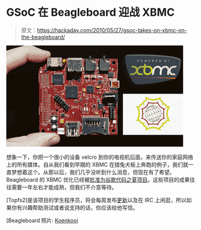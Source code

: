 # GSoC 在 Beagleboard 迎战 XBMC

> 原文：<https://hackaday.com/2010/05/27/gsoc-takes-on-xbmc-on-the-beagleboard/>

![](img/6fe5e5a0ecfa1ed0628e3f8a0e36ca96.png "xbmc-beagleboard-gsoc")

想象一下，你把一个很小的设备 velcro 到你的电视机后面，来传送你的家庭网络上的所有媒体。自从我们看到早期的 XBMC 在猎兔犬板上奔跑的例子，我们就一直梦想着这个。从那以后，我们几乎没听到什么消息，但现在有了希望。Beagleboard 的 XBMC 优化已经被[批准为谷歌代码之夏项目](http://xbmc.org/topfs2/2010/05/24/beagleboard-project-for-gsoc-2010/)。这些项目的成果往往需要一年左右才能成熟，但我们不介意等待。

[Topfs2]是该项目的学生程序员，将会每周发布[更新](http://xbmc.org/author/topfs2/)以及在 IRC 上闲逛，所以如果你有兴趣帮助测试或者说支持的话，你应该给他写信。

[Beagleboard 照片: [Koenkooi](http://www.flickr.com/photos/koenkooi/3181365813/)